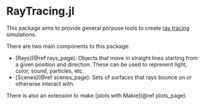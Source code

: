 # RayTracing.jl

This package aims to provide general porpuse tools to create [ray tracing](https://en.wikipedia.org/wiki/Ray_tracing) simulations.

There are two main components to this package:

- [Rays](@ref rays_page): Objects that move in straight lines starting from a given position and direction.
  These can be used to represent light, color, sound, particles, etc.
- [Scenes](@ref scenes_page): Sets of surfaces that rays bounce on or otherwise interact with.

There is also an extension to make [plots with Makie](@ref plots_page).
